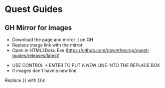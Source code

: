 # Quest Guides

## GH Mirror for images

 - Download the page and mirror it on GH
 - Replace image link with the mirror
 - Open in HTML2Doku Exe (https://github.com/downthecrop/quest-guides/releases/latest)

* USE CONTROL + ENTER TO PUT A NEW LINE INTO THE REPLACE BOX
* If images don't have a new line

Replace }} with }}\n
